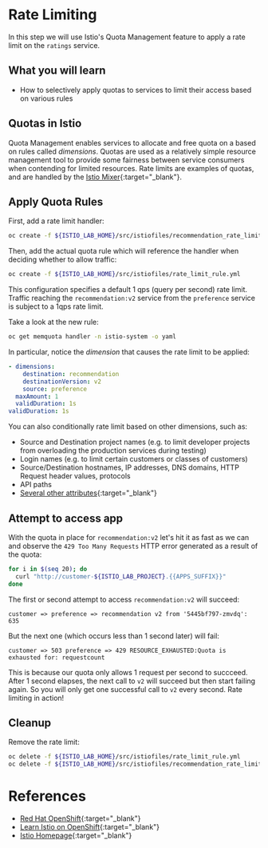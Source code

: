 
# Rate Limiting

In this step we will use Istio's Quota Management feature to apply
a rate limit on the `ratings` service.

## What you will learn

* How to selectively apply quotas to services to limit their access based on various rules

## Quotas in Istio
Quota Management enables services to allocate and free quota on a
based on rules called _dimensions_. Quotas are used as a relatively
simple resource management tool to provide some fairness between
service consumers when contending for limited resources.
Rate limits are examples of quotas, and are handled by the
[Istio Mixer](https://istio.io/docs/concepts/policy-and-control/mixer.html){:target="_blank"}.

## Apply Quota Rules

First, add a rate limit handler:

~~~bash
oc create -f ${ISTIO_LAB_HOME}/src/istiofiles/recommendation_rate_limit_handler.yml
~~~

Then, add the actual quota rule which will reference the handler when deciding whether to allow traffic:

~~~bash
oc create -f ${ISTIO_LAB_HOME}/src/istiofiles/rate_limit_rule.yml
~~~

This configuration specifies a default 1 qps (query per second) rate limit. Traffic reaching
the `recommendation:v2` service from the `preference` service is subject to a 1qps rate limit.

Take a look at the new rule:

~~~bash
oc get memquota handler -n istio-system -o yaml
~~~

In particular, notice the _dimension_ that causes the rate limit to be applied:

~~~yaml
- dimensions:
    destination: recommendation
    destinationVersion: v2
    source: preference
  maxAmount: 1
  validDuration: 1s
validDuration: 1s
~~~

You can also conditionally rate limit based on other dimensions, such as:

* Source and Destination project names (e.g. to limit developer projects from overloading the production services during testing)
* Login names (e.g. to limit certain customers or classes of customers)
* Source/Destination hostnames, IP addresses, DNS domains, HTTP Request header values, protocols
* API paths
* [Several other attributes](https://istio.io/docs/reference/config/mixer/attribute-vocabulary.html){:target="_blank"}

## Attempt to access app

With the quota in place for `recommendation:v2` let's hit it as fast as we can and observe the `429 Too Many Requests` HTTP
error generated as a result of the quota:

~~~bash
for i in $(seq 20); do
  curl "http://customer-${ISTIO_LAB_PROJECT}.{{APPS_SUFFIX}}"
done
~~~

The first or second attempt to access `recommendation:v2` will succeed:

`customer => preference => recommendation v2 from '5445bf797-zmvdq': 635`

But the next one (which occurs less than 1 second later) will fail:

`customer => 503 preference => 429 RESOURCE_EXHAUSTED:Quota is exhausted for: requestcount`

This is because our quota only allows 1 request per second to succceed. After 1 second elapses,
the next call to `v2` will succeed but then start failing again. So you will only get one successful
call to `v2` every second. Rate limiting in action!

## Cleanup

Remove the rate limit:

~~~bash
oc delete -f ${ISTIO_LAB_HOME}/src/istiofiles/rate_limit_rule.yml
oc delete -f ${ISTIO_LAB_HOME}/src/istiofiles/recommendation_rate_limit_handler.yml
~~~

# References

* [Red Hat OpenShift](https://openshift.com){:target="_blank"}
* [Learn Istio on OpenShift](https://learn.openshift.com/servicemesh){:target="_blank"}
* [Istio Homepage](https://istio.io){:target="_blank"}
